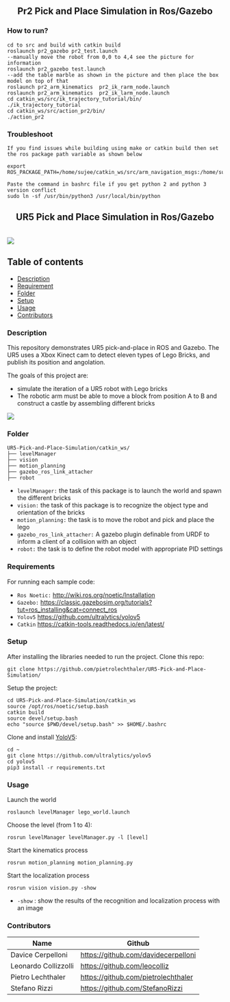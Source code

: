<p align="center">
  <h2 align="center">Pr2 Pick and Place Simulation in Ros/Gazebo</h2>
</p>


### How to run?
```
cd to src and build with catkin build
roslaunch pr2_gazebo pr2_test.launch
--manually move the robot from 0,0 to 4,4 see the picture for information 
roslaunch pr2_gazebo test.launch
--add the table marble as shown in the picture and then place the box model on top of that
roslaunch pr2_arm_kinematics  pr2_ik_rarm_node.launch
roslaunch pr2_arm_kinematics  pr2_ik_larm_node.launch
cd catkin_ws/src/ik_trajectory_tutorial/bin/
./ik_trajectory_tutorial
cd catkin_ws/src/action_pr2/bin/
./action_pr2
```
### Troubleshoot
```
If you find issues while building using make or catkin build then set the ros package path variable as shown below

export ROS_PACKAGE_PATH=/home/sujee/catkin_ws/src/arm_navigation_msgs:/home/sujee/catkin_ws/src/ros_control/controller_manager_msgs:/home/sujee/catkin_ws/src/convex_decomposition:/home/sujee/catkin_ws/src/gazebo_ros_pkgs/gazebo_dev:/home/sujee/catkin_ws/src/gazebo_ros_pkgs/gazebo_msgs:/home/sujee/catkin_ws/src/gazebo_ros_pkgs/gazebo_ros:/home/sujee/catkin_ws/src/gazebo_ros_pkgs/gazebo_plugins:/home/sujee/catkin_ws/src/gazebo_ros_pkgs/gazebo_ros_pkgs:/home/sujee/catkin_ws/src/ros_control/hardware_interface:/home/sujee/catkin_ws/src/ros_control/combined_robot_hw:/home/sujee/catkin_ws/src/ros_control/controller_interface:/home/sujee/catkin_ws/src/ros_control/controller_manager:/home/sujee/catkin_ws/src/ros_control/controller_manager_tests:/home/sujee/catkin_ws/src/ros_control/combined_robot_hw_tests:/home/sujee/catkin_ws/src/ivcon:/home/sujee/catkin_ws/src/ros_control/joint_limits_interface:/home/sujee/catkin_ws/src/kinematics_msgs:/home/sujee/catkin_ws/src/pr2_kinematics/pr2_arm_kinematics:/home/sujee/catkin_ws/src/pr2_common/pr2_common:/home/sujee/catkin_ws/src/pr2_simulator/pr2_controller_configuration_gazebo:/home/sujee/catkin_ws/src/pr2_common/pr2_dashboard_aggregator:/home/sujee/catkin_ws/src/pr2_common/pr2_description:/home/sujee/catkin_ws/src/pr2_mechanism/pr2_hardware_interface:/home/sujee/catkin_ws/src/pr2_kinematics/pr2_kinematics:/home/sujee/catkin_ws/src/pr2_common/pr2_machine:/home/sujee/catkin_ws/src/pr2_mechanism/pr2_mechanism:/home/sujee/catkin_ws/src/pr2_mechanism/pr2_mechanism_model:/home/sujee/catkin_ws/src/pr2_mechanism/pr2_controller_interface:/home/sujee/catkin_ws/src/pr2_mechanism_msgs:/home/sujee/catkin_ws/src/pr2_mechanism/pr2_mechanism_diagnostics:/home/sujee/catkin_ws/src/pr2_mechanism/pr2_controller_manager:/home/sujee/catkin_ws/src/pr2_common/pr2_msgs:/home/sujee/catkin_ws/src/pr2_simulator/pr2_gazebo_plugins:/home/sujee/catkin_ws/src/pr2_simulator/pr2_gazebo:/home/sujee/catkin_ws/src/pr2_simulator/pr2_simulator:/home/sujee/catkin_ws/src/robot_pose_ekf:/home/sujee/catkin_ws/src/ros_control/ros_control:/home/sujee/catkin_ws/src/ros_control/rqt_controller_manager:/home/sujee/catkin_ws/src/ros_control/transmission_interface:/home/sujee/catkin_ws/src/gazebo_ros_pkgs/gazebo_ros_control:/home/sujee/ws_moveit/src/moveit_tutorials:/home/sujee/ws_moveit/src/panda_moveit_config:/opt/ros/noetic/share:/home/sujee/catkin_ws/src/ik_trajectory_tutorial:/home/sujee/catkin_ws/src/simple_gripper:/home/sujee/catkin_ws/src/pr2_moveit_config:/home/sujee/catkin_ws/src/drive_base_tutorial:/home/sujee/catkin_ws/src/action_pr2:/home/sujee/catkin_ws/src/euro_pallet

Paste the command in bashrc file if you get python 2 and python 3 version conflict
sudo ln -sf /usr/bin/python3 /usr/local/bin/python
```
<p align="center">
  <h2 align="center">UR5 Pick and Place Simulation in Ros/Gazebo</h2>

  
</p>
<br>

<img src="https://github.com/pietrolechthaler/UR5-Pick-and-Place-Simulation/blob/main/main.png">

## Table of contents
- [Description](#description)
- [Requirement](#requirements)
- [Folder](#folder)
- [Setup](#setup)
- [Usage](#usage)
- [Contributors](#contributors)

### Description
This repository demonstrates UR5 pick-and-place in ROS and Gazebo. The UR5 uses a Xbox Kinect cam to detect eleven types of Lego Bricks, and publish its position and angolation. 

The goals of this project are:
- simulate the iteration of a UR5 robot with Lego bricks
- The robotic arm must be able to move a block from position A to B and construct a castle by assembling different bricks

<img src="https://github.com/pietrolechthaler/UR5-Pick-and-Place-Simulation/blob/main/intro.gif">

### Folder
```
UR5-Pick-and-Place-Simulation/catkin_ws/
├── levelManager
├── vision
├── motion_planning
├── gazebo_ros_link_attacher
├── robot
```
- `levelManager:` the task of this package is to launch the world and spawn the different bricks
- `vision:` the task of this package is to recognize the object type and orientation of the bricks
- `motion_planning:` the task is to move the robot and pick and place the lego
- `gazebo_ros_link_attacher:` A gazebo plugin definable from URDF to inform a client of a collision with an object
- `robot:` the task is to define the robot model with appropriate PID settings


### Requirements

For running each sample code:
- `Ros Noetic:` http://wiki.ros.org/noetic/Installation
- `Gazebo:` https://classic.gazebosim.org/tutorials?tut=ros_installing&cat=connect_ros
- `Yolov5` https://github.com/ultralytics/yolov5
- `Catkin` https://catkin-tools.readthedocs.io/en/latest/

### Setup

After installing the libraries needed to run the project. Clone this repo:
```
git clone https://github.com/pietrolechthaler/UR5-Pick-and-Place-Simulation/
```

Setup the project:
```
cd UR5-Pick-and-Place-Simulation/catkin_ws
source /opt/ros/noetic/setup.bash
catkin build
source devel/setup.bash
echo "source $PWD/devel/setup.bash" >> $HOME/.bashrc
```

Clone and install [YoloV5](https://github.com/ultralytics/yolov5):
```
cd ~
git clone https://github.com/ultralytics/yolov5
cd yolov5
pip3 install -r requirements.txt
```
### Usage

Launch the world
```
roslaunch levelManager lego_world.launch
```
Choose the level (from 1 to 4):
```
rosrun levelManager levelManager.py -l [level]
```
Start the kinematics process
```
rosrun motion_planning motion_planning.py
```
Start the localization process
```
rosrun vision vision.py -show
```
- `-show` : show the results of the recognition and localization process with an image

### Contributors

| Name                 | Github                               |
|----------------------|--------------------------------------|
| Davice Cerpelloni    | https://github.com/davidecerpelloni  |
| Leonardo Collizzolli | https://github.com/leocolliz         |
| Pietro Lechthaler    | https://github.com/pietrolechthaler  |
| Stefano Rizzi        | https://github.com/StefanoRizzi      |
